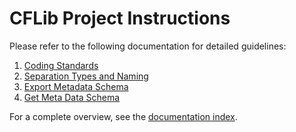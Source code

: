 # CFLib Project Instructions

Please refer to the following documentation for detailed guidelines:

1. [Coding Standards](docs/coding-standards.md)
2. [Separation Types and Naming](docs/separation-types.md)
3. [Export Metadata Schema](docs/schema-export-metadata.md)
4. [Get Meta Data Schema](docs/schema-get-metadata.md)

For a complete overview, see the [documentation index](docs/README.md).

